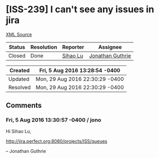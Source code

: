 # [ISS-239] I can't see any issues in jira

[XML Source](../xml/ISS-239.xml)
<p></p>





Status|Resolution|Reporter|Assignee
------|----------|--------|--------
Closed|Done|[Sihao Lu](DJBen)|[Jonathan Guthrie]($jono)





Created|Fri, 5 Aug 2016 13:28:54 -0400
-------|--------------
Updated|Mon, 29 Aug 2016 22:30:29 -0400
Resolved|Mon, 29 Aug 2016 22:30:29 -0400


## Comments




### Fri, 5 Aug 2016 13:30:57 -0400 / jono 

<p><p>Hi Sihao Lu,</p>

<p><a href="http://jira.perfect.org:8080/projects/ISS/queues" class="external-link" rel="nofollow">http://jira.perfect.org:8080/projects/ISS/queues</a></p>

<p>– Jonathan Guthrie</p></p>


